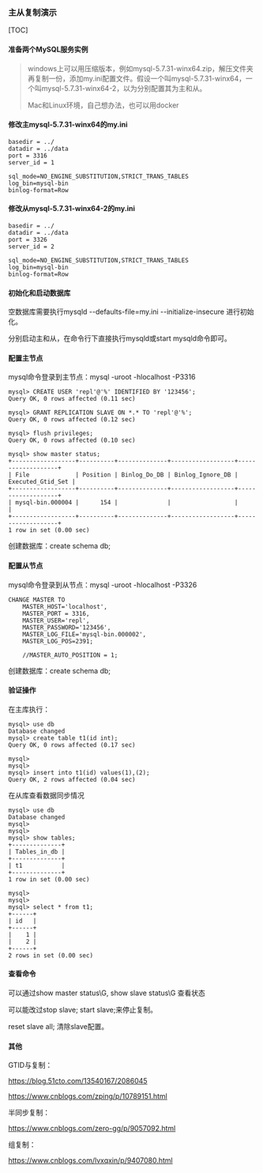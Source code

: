 ### 主从复制演示

[TOC]

#### 准备两个MySQL服务实例

> windows上可以用压缩版本，例如mysql-5.7.31-winx64.zip，解压文件夹再复制一份，添加my.ini配置文件。假设一个叫mysql-5.7.31-winx64，一个叫mysql-5.7.31-winx64-2，以为分别配置其为主和从。
>
> Mac和Linux环境，自己想办法，也可以用docker

#### 修改主mysql-5.7.31-winx64的my.ini

```
basedir = ../
datadir = ../data
port = 3316
server_id = 1

sql_mode=NO_ENGINE_SUBSTITUTION,STRICT_TRANS_TABLES 
log_bin=mysql-bin
binlog-format=Row
```



#### 修改从mysql-5.7.31-winx64-2的my.ini

```
basedir = ../
datadir = ../data
port = 3326
server_id = 2

sql_mode=NO_ENGINE_SUBSTITUTION,STRICT_TRANS_TABLES 
log_bin=mysql-bin
binlog-format=Row
```



#### 初始化和启动数据库

空数据库需要执行mysqld --defaults-file=my.ini --initialize-insecure 进行初始化。

分别启动主和从，在命令行下直接执行mysqld或start mysqld命令即可。



#### 配置主节点

mysql命令登录到主节点：mysql -uroot -hlocalhost -P3316

```
mysql> CREATE USER 'repl'@'%' IDENTIFIED BY '123456';
Query OK, 0 rows affected (0.11 sec)

mysql> GRANT REPLICATION SLAVE ON *.* TO 'repl'@'%';
Query OK, 0 rows affected (0.12 sec)

mysql> flush privileges;
Query OK, 0 rows affected (0.10 sec)

mysql> show master status;
+------------------+----------+--------------+------------------+-------------------+
| File             | Position | Binlog_Do_DB | Binlog_Ignore_DB | Executed_Gtid_Set |
+------------------+----------+--------------+------------------+-------------------+
| mysql-bin.000004 |      154 |              |                  |                   |
+------------------+----------+--------------+------------------+-------------------+
1 row in set (0.00 sec)
```

创建数据库：create schema db;



#### 配置从节点

mysql命令登录到从节点：mysql -uroot  -hlocalhost -P3326

```
CHANGE MASTER TO
    MASTER_HOST='localhost',  
    MASTER_PORT = 3316,
    MASTER_USER='repl',      
    MASTER_PASSWORD='123456',   
    MASTER_LOG_FILE='mysql-bin.000002',
    MASTER_LOG_POS=2391;
    
    //MASTER_AUTO_POSITION = 1;
```

创建数据库：create schema db;



#### 验证操作

在主库执行：

```
mysql> use db
Database changed
mysql> create table t1(id int);
Query OK, 0 rows affected (0.17 sec)

mysql>
mysql>
mysql> insert into t1(id) values(1),(2);
Query OK, 2 rows affected (0.04 sec)
```



在从库查看数据同步情况

```
mysql> use db
Database changed
mysql>
mysql>
mysql> show tables;
+--------------+
| Tables_in_db |
+--------------+
| t1           |
+--------------+
1 row in set (0.00 sec)

mysql>
mysql>
mysql> select * from t1;
+------+
| id   |
+------+
|    1 |
|    2 |
+------+
2 rows in set (0.00 sec)
```



#### 查看命令

可以通过show master status\G, show slave status\G 查看状态

可以能改过stop slave; start slave;来停止复制。

reset slave all; 清除slave配置。



#### 其他

GTID与复制：

https://blog.51cto.com/13540167/2086045

https://www.cnblogs.com/zping/p/10789151.html

半同步复制：

https://www.cnblogs.com/zero-gg/p/9057092.html

组复制：

https://www.cnblogs.com/lvxqxin/p/9407080.html